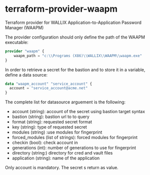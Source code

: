 # terraform-provider-waapm
Terraform provider for WALLIX Application-to-Application Password Manager (WAAPM)

The provider configuration should only define the path of the WAAPM executable:

```terraform
provider "waapm" {
	waapm_path = "c:\\Programs (X86)\\WALLIX\\WAAPM\\waapm.exe"
}
```

In order to retrieve a secret for the bastion and to store it in a variable, define a data source:

```terraform
data "waapm_account" "service_account" {
  account = "service_account@acme.net"
}
```
The complete list for datasource arguement is the following:
* account (string): account of the secret using bastion target syntax
* bastion (string): bastion url to to query
* format (string): requested secret format
* key (string): type of requested secret
* modules (string) :use modules for fingerprint
* forced_modules (list of strings): forced modules for fingerprint
* checkin (bool): check account in
* generations (int): number of generations to use for fingerprint
* directory (string:) directory for cred and vault files
* application (string): name of the application

Only account is mandatory. The secret s return as value.